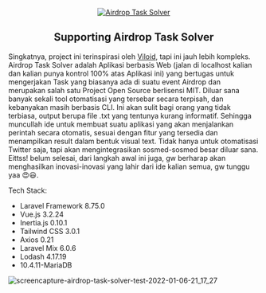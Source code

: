 <p align="center"><a href="https://github.com/yvza/airdrop-task-solver" target="_blank" rel="noopener noreferrer"><img src="https://user-images.githubusercontent.com/25668079/148505812-0fc971e6-92b7-4beb-b0b0-d22f4eaf388e.png" alt="Airdrop Task Solver"></a></p>

<h2 align="center">Supporting Airdrop Task Solver</h2>

Singkatnya, project ini terinspirasi oleh <a href="https://github.com/vsec7/twitdrop" target="_blank">Viloid</a>, tapi ini jauh lebih kompleks. Airdrop Task Solver adalah Aplikasi berbasis Web (jalan di localhost kalian dan kalian punya kontrol 100% atas Aplikasi ini) yang bertugas untuk mengerjakan Task yang biasanya ada di suatu event Airdrop dan merupakan salah satu Project Open Source berlisensi MIT. Diluar sana banyak sekali tool otomatisasi yang tersebar secara terpisah, dan kebanyakan masih berbasis CLI. Ini akan sulit bagi orang yang tidak terbiasa, output berupa file .txt yang tentunya kurang informatif. Sehingga muncullah ide untuk membuat suatu aplikasi yang akan menjalankan perintah secara otomatis, sesuai dengan fitur yang tersedia dan menampilkan result dalam bentuk visual text. Tidak hanya untuk otomatisasi Twitter saja, tapi akan mengintegrasikan sosmed-sosmed besar diluar sana. Eittss! belum selesai, dari langkah awal ini juga, gw berharap akan menghasilkan inovasi-inovasi yang lahir dari ide kalian semua, gw tunggu yaa 😍😃.

Tech Stack:
- Laravel Framework 8.75.0
- Vue.js 3.2.24
- Inertia.js 0.10.1
- Tailwind CSS 3.0.1
- Axios 0.21
- Laravel Mix 6.0.6
- Lodash 4.17.19
- 10.4.11-MariaDB

![screencapture-airdrop-task-solver-test-2022-01-06-21_17_27](https://user-images.githubusercontent.com/25668079/148509154-53f772e2-6d2d-4f02-bbc2-4c9467b58ee7.png)
